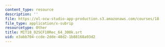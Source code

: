 ```yaml
---
content_type: resource
description: ''
file: https://ol-ocw-studio-app-production.s3.amazonaws.com/courses/18-02sc-multivariable-calculus-fall-2010/e3abb704ccde2dde48d21b88168a93d2_MIT18_02SCF10Rec_64_300k.srt
file_type: application/x-subrip
resourcetype: Other
title: MIT18_02SCF10Rec_64_300k.srt
uid: e3abb704-ccde-2dde-48d2-1b88168a93d2
---
```

